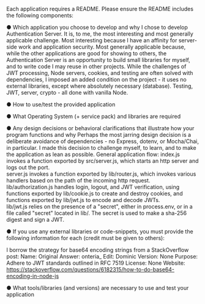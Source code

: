 Each application requires a README. Please ensure the README includes the following
components:

● Which application you choose to develop and why
    I chose to develop Authentication Server. It is, to me, the most interesting and most generally applicable challenge. Most interesting because I have an affinity for server-side work and application security. Most generally applicable because, while the other applications are good for showing to others, the Authentication Server is an opportunity to build small libraries for myself, and to write code I may reuse in other projects. While the challenges of JWT processing, Node servers, cookies, and testing are often solved with dependencies, I imposed an added condition on the project - it uses no external libraries, except where absolutely necessary (database). Testing, JWT, server, crypto - all done with vanilla Node.

● How to use/test the provided application

● What Operating System (+ service pack) and libraries are required

● Any design decisions or behavioral clarifications that illustrate how your program
functions and why
    Perhaps the most jarring design decision is a deliberate avoidance of dependencies - no Express, dotenv, or Mocha/Chai, in particular. I made this decision to challenge myself, to learn, and to make the application as lean as possible.
    General application flow: 
        index.js invokes a function exported by src/server.js, which starts an http server and logs out the port.     
        server.js invokes a function exported by lib/router.js, which invokes various handlers based on the path of the incoming http request.     
        lib/authorization.js handles login, logout, and JWT verification, using functions exported by lib/cookie.js to create and destroy cookies, and functions exported by lib/jwt.js to encode and decode JWTs.     
        lib/jwt.js relies on the presence of a "secret", either in process.env, or in a file called "secret" located in lib/. The secret is used to make a sha-256 digest and sign a JWT.

● If you use any external libraries or code-snippets, you must provide the following
information for each (credit must be given to others): 

I borrow the strategy for base64 encoding strings from a StackOverflow post: 
Name: 
    Original Answer: onteria_ 
    Edit: Dominic
Version: None
Purpose: Adhere to JWT standards outlined in RFC 7519
License: None
Website: https://stackoverflow.com/questions/6182315/how-to-do-base64-encoding-in-node-js

● What tools/libraries (and versions) are necessary to use and test your application